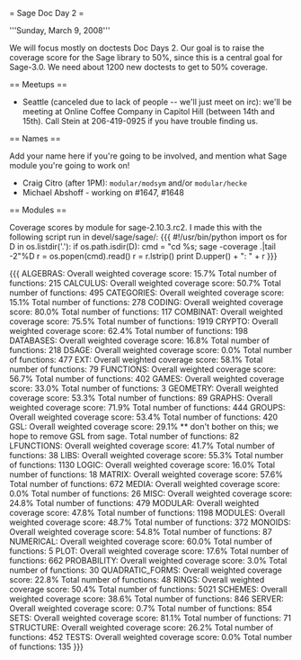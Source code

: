 = Sage Doc Day 2 =

'''Sunday, March 9, 2008'''

We will focus mostly on doctests Doc Days 2.   Our goal is to raise the coverage score for the Sage library to 50%, since this is a central goal for Sage-3.0.   We need about 1200 new doctests to get to 50% coverage.

== Meetups ==

 * Seattle (canceled due to lack of people -- we'll just meet on irc): we'll be meeting at Online Coffee Company in Capitol Hill (between 14th and 15th).  Call Stein at 206-419-0925 if you have trouble finding us.   

== Names ==

Add your name here if you're going to be involved, and mention what Sage module you're going to work on!

 * Craig Citro (after 1PM): `modular/modsym` and/or `modular/hecke`
 * Michael Abshoff - working on #1647, #1648

== Modules ==

Coverage scores by module for sage-2.10.3.rc2.  I made this with the following
script run in devel/sage/sage/:
{{{
#!/usr/bin/python
import os
for D in os.listdir('.'):
    if os.path.isdir(D):
        cmd = "cd %s; sage -coverage .|tail -2"%D
        r = os.popen(cmd).read()
        r = r.lstrip()
        print D.upper() + ": " + r
}}}

{{{
ALGEBRAS: Overall weighted coverage score:  15.7%
Total number of functions:  215
CALCULUS: Overall weighted coverage score:  50.7%
Total number of functions:  495
CATEGORIES: Overall weighted coverage score:  15.1%
Total number of functions:  278
CODING: Overall weighted coverage score:  80.0%
Total number of functions:  117
COMBINAT: Overall weighted coverage score:  75.5%
Total number of functions:  1919
CRYPTO: Overall weighted coverage score:  62.4%
Total number of functions:  198
DATABASES: Overall weighted coverage score:  16.8%
Total number of functions:  218
DSAGE: Overall weighted coverage score:  0.0%
Total number of functions:  477
EXT: Overall weighted coverage score:  58.1%
Total number of functions:  79
FUNCTIONS: Overall weighted coverage score:  56.7%
Total number of functions:  402
GAMES: Overall weighted coverage score:  33.0%
Total number of functions:  3
GEOMETRY: Overall weighted coverage score:  53.3%
Total number of functions:  89
GRAPHS: Overall weighted coverage score:  71.9%
Total number of functions:  444
GROUPS: Overall weighted coverage score:  53.4%
Total number of functions:  420
GSL: Overall weighted coverage score:  29.1%    ** don't bother on this; we hope to remove GSL from sage. 
Total number of functions:  82
LFUNCTIONS: Overall weighted coverage score:  41.7%
Total number of functions:  38
LIBS: Overall weighted coverage score:  55.3%
Total number of functions:  1130
LOGIC: Overall weighted coverage score:  16.0%
Total number of functions:  18
MATRIX: Overall weighted coverage score:  57.6%
Total number of functions:  672
MEDIA: Overall weighted coverage score:  0.0%
Total number of functions:  26
MISC: Overall weighted coverage score:  24.8%
Total number of functions:  479
MODULAR: Overall weighted coverage score:  47.8%
Total number of functions:  1198
MODULES: Overall weighted coverage score:  48.7%
Total number of functions:  372
MONOIDS: Overall weighted coverage score:  54.8%
Total number of functions:  87
NUMERICAL: Overall weighted coverage score:  60.0%
Total number of functions:  5
PLOT: Overall weighted coverage score:  17.6%
Total number of functions:  662
PROBABILITY: Overall weighted coverage score:  3.0%
Total number of functions:  30
QUADRATIC_FORMS: Overall weighted coverage score:  22.8%
Total number of functions:  48
RINGS: Overall weighted coverage score:  50.4%
Total number of functions:  5021
SCHEMES: Overall weighted coverage score:  38.6%
Total number of functions:  846
SERVER: Overall weighted coverage score:  0.7%
Total number of functions:  854
SETS: Overall weighted coverage score:  81.1%
Total number of functions:  71
STRUCTURE: Overall weighted coverage score:  26.2%
Total number of functions:  452
TESTS: Overall weighted coverage score:  0.0%
Total number of functions:  135
}}}
